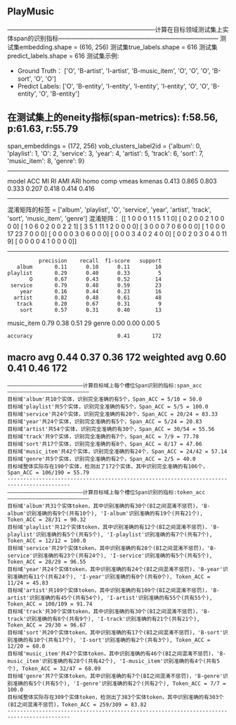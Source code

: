 ## PlayMusic
————————————————————————计算在目标领域测试集上实体span的识别指标——————————————————————————
测试集embedding.shape =  (616, 256)
测试集true_labels.shape =  616
测试集predict_labels.shape =  616
测试集示例: 
- Ground Truth：  ['O', 'B-artist', 'I-artist', 'B-music_item', 'O', 'O', 'O', 'B-sort', 'O', 'O']
- Predict Labels:  ['O', 'B-entity', 'I-entity', 'I-entity', 'I-entity', 'O', 'O', 'B-entity', 'O', 'B-entity']

在测试集上的eneity指标(span-metrics):  f:58.56, p:61.63, r:55.79
------------------------------------------------------------------------------------------

span_embeddings =  (172, 256)
vob_clusters_label2id =  {'album': 0, 'playlist': 1, 'O': 2, 'service': 3, 'year': 4, 'artist': 5, 'track': 6, 'sort': 7, 'music_item': 8, 'genre': 9}
__________________________________________________________________________________
model           ACC     MI      RI      AMI     ARI     homo    comp    vmeas
kmenas          0.413   0.865   0.803   0.333   0.207   0.418   0.414   0.416
__________________________________________________________________________________
混淆矩阵的标签 =  ['album', 'playlist', 'O', 'service', 'year', 'artist', 'track', 'sort', 'music_item', 'genre']
混淆矩阵：
 [[ 1  0  0  0  1  1  5  1  1  0]
 [ 0  2  0  0  2  1  0  0  0  0]
 [ 1  0  6  0  2  0  0  2  2  1]
 [ 3  5  1 11  1  2  0  0  0  0]
 [ 3  0  0  0  7  0  6  0  0  0]
 [ 1  0  0  0 17 23  7  0  0  0]
 [ 0  0  0  0  3  0  6  0  0  0]
 [ 0  0  0  3  4  0  2  4  0  0]
 [ 0  0  2  0  3  0  4  0 11  9]
 [ 0  0  0  0  4  1  0  0  0  0]]

 ------------------------------------------------------------------------------------------
              precision    recall  f1-score   support
       album       0.11      0.10      0.11        10
    playlist       0.29      0.40      0.33         5
           O       0.67      0.43      0.52        14
     service       0.79      0.48      0.59        23
        year       0.16      0.44      0.23        16
      artist       0.82      0.48      0.61        48
       track       0.20      0.67      0.31         9
        sort       0.57      0.31      0.40        13
  music_item       0.79      0.38      0.51        29
       genre       0.00      0.00      0.00         5

    accuracy                           0.41       172
   macro avg       0.44      0.37      0.36       172
weighted avg       0.60      0.41      0.46       172
------------------------------------------------------------------------------------------
```
————————————————————————计算目标域上每个槽位Span识别的指标:span_acc ——————————————————————————
目标域'album'共10个实体，识别完全准确的有5个，Span_ACC = 5/10 = 50.0
目标域'playlist'共5个实体，识别完全准确的有5个，Span_ACC = 5/5 = 100.0
目标域'service'共24个实体，识别完全准确的有20个，Span_ACC = 20/24 = 83.33
目标域'year'共24个实体，识别完全准确的有5个，Span_ACC = 5/24 = 20.83
目标域'artist'共54个实体，识别完全准确的有30个，Span_ACC = 30/54 = 55.56
目标域'track'共9个实体，识别完全准确的有7个，Span_ACC = 7/9 = 77.78
目标域'sort'共17个实体，识别完全准确的有8个，Span_ACC = 8/17 = 47.06
目标域'music_item'共42个实体，识别完全准确的有24个，Span_ACC = 24/42 = 57.14
目标域'genre'共5个实体，识别完全准确的有2个，Span_ACC = 2/5 = 40.0
目标域整体实际存在190个实体，检测出了172个实体，其中识别完全准确的有106个，Span_ACC = 106/190 = 55.79
------------------------------------------------------------------------------------------
————————————————————————计算目标域上每个槽位Span识别的指标:token_acc ——————————————————————————
目标域'album'共31个实体token，其中识别准确的有30个(BI之间混淆不惩罚)，'B-album'识别准确的有9个(共有10个), 'I-album'识别准确的有19个(共有21个), Token_ACC = 28/31 = 90.32
目标域'playlist'共12个实体token，其中识别准确的有12个(BI之间混淆不惩罚)，'B-playlist'识别准确的有5个(共有5个), 'I-playlist'识别准确的有7个(共有7个), Token_ACC = 12/12 = 100.0
目标域'service'共29个实体token，其中识别准确的有28个(BI之间混淆不惩罚)，'B-service'识别准确的有23个(共有24个), 'I-service'识别准确的有5个(共有5个), Token_ACC = 28/29 = 96.55
目标域'year'共24个实体token，其中识别准确的有24个(BI之间混淆不惩罚)，'B-year'识别准确的有11个(共有24个), 'I-year'识别准确的有0个(共有0个), Token_ACC = 11/24 = 45.83
目标域'artist'共109个实体token，其中识别准确的有109个(BI之间混淆不惩罚)，'B-artist'识别准确的有45个(共有54个), 'I-artist'识别准确的有55个(共有55个), Token_ACC = 100/109 = 91.74
目标域'track'共30个实体token，其中识别准确的有30个(BI之间混淆不惩罚)，'B-track'识别准确的有8个(共有9个), 'I-track'识别准确的有21个(共有21个), Token_ACC = 29/30 = 96.67
目标域'sort'共20个实体token，其中识别准确的有17个(BI之间混淆不惩罚)，'B-sort'识别准确的有10个(共有17个), 'I-sort'识别准确的有2个(共有3个), Token_ACC = 12/20 = 60.0
目标域'music_item'共47个实体token，其中识别准确的有46个(BI之间混淆不惩罚)，'B-music_item'识别准确的有28个(共有42个), 'I-music_item'识别准确的有4个(共有5个), Token_ACC = 32/47 = 68.09
目标域'genre'共7个实体token，其中识别准确的有7个(BI之间混淆不惩罚)，'B-genre'识别准确的有5个(共有5个), 'I-genre'识别准确的有2个(共有2个), Token_ACC = 7/7 = 100.0
目标域整体实际存在309个实体token，检测出了383个实体token，其中识别准确的有303个(BI之间混淆不惩罚)，Token_ACC = 259/309 = 83.82
------------------------------------------------------------------------------------------
```